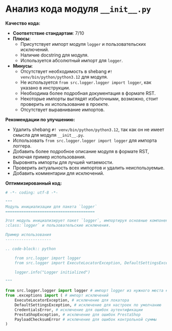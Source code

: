 # Анализ кода модуля `__init__.py`

**Качество кода:**

- **Соответствие стандартам**: 7/10
- **Плюсы**:
    - Присутствует импорт модуля `logger` и пользовательских исключений.
    - Наличие docstring для модуля.
    - Используется абсолютный импорт для `logger`.
- **Минусы**:
    - Отсутствует необходимость в shebang `#! venv/bin/python/python3.12` для модуля.
    - Не используется `from src.logger.logger import logger`, как указано в инструкции.
    - Необходима более подробная документация в формате RST.
    - Некоторые импорты выглядят избыточными, возможно, стоит проверить их использование в проекте.
    - Отсутствует выравнивание импортов.

**Рекомендации по улучшению:**

-   Удалить shebang `#! venv/bin/python/python3.12`, так как он не имеет смысла для модуля `__init__.py`.
-   Использовать `from src.logger.logger import logger` для импорта логгера.
-   Добавить более подробное описание модуля в формате RST, включая пример использования.
-   Выровнять импорты для лучшей читаемости.
-   Проверить актуальность всех импортов и удалить неиспользуемые.
-   Добавить комментарии для исключений.

**Оптимизированный код:**

```python
# -*- coding: utf-8 -*-

"""
Модуль инициализации для пакета `logger`
=======================================

Этот модуль инициализирует пакет `logger`, импортируя основные компоненты, такие как
:class:`logger` и пользовательские исключения.

Пример использования
--------------------

.. code-block:: python

    from src.logger import logger
    from src.logger import ExecuteLocatorException, DefaultSettingsException, CredentialsError, PrestaShopException, PayloadChecksumError

    logger.info("Logger initialized")

"""

from src.logger.logger import logger # импорт logger из нужного места # corrected import 
from .exceptions import ( # импорт исключений
    ExecuteLocatorException, # исключение для локатора
    DefaultSettingsException, # исключение для настроек по умолчанию
    CredentialsError, # исключение для ошибок аутентификации
    PrestaShopException, # исключение для ошибок PrestaShop
    PayloadChecksumError # исключение для ошибок контрольной суммы
)
```